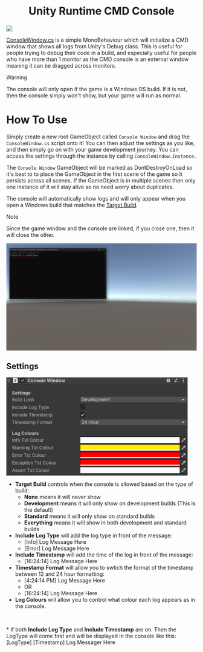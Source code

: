 <h1 align="center">Unity Runtime CMD Console</h1>

<img src="https://github.com/SlushyRH/Unity-CMD-Console/blob/main/readme/showcase.gif" align="center">

[ConsoleWindow.cs](https://github.com/SlushyRH/Unity-CMD-Console/blob/main/ConsoleWindow.cs) is a simple MonoBehaviour which will initialize a CMD window that shows all logs from Unity's Debug class. This is useful for people trying to debug their code in a build, and especially useful for people who have more than 1 monitor as the CMD console is an external window meaning it can be dragged across monitors.

> [!WARNING]
> The console will only open if the game is a Windows OS build. If it is not, then the console simply won't show, but your game will run as normal.

# How To Use
Simply create a new root GameObject called `Console Window` and drag the `ConsoleWindow.cs` script onto it! You can then adjust the settings as you like, and then simply go on with your game development journey. You can access the settings through the instance by calling `ConsoleWindow.Instance.`

The `Console Window` GameObject will be marked as DontDestroyOnLoad so it's best to to place the GameObject in the first scene of the game so it persists across all scenes. If the GameObject is in multiple scenes then only one instance of it will stay alive so no need worry about duplicates.

The console will automatically show logs and will only appear when you open a Windows build that matches the [Target Build](https://github.com/SlushyRH/Unity-CMD-Console/tree/main?tab=readme-ov-file#Settings).

> [!NOTE]
> Since the game window and the console are linked, if you close one, then it will close the other.

<img src="https://github.com/SlushyRH/Unity-CMD-Console/blob/main/readme/console.png" align="center">

## Settings
<img src="https://github.com/SlushyRH/Unity-CMD-Console/blob/main/readme/inspector.png" align="center">

- **Target Build** controls when the console is allowed based on the type of build:
    - **None** means it will never show
    - **Development** means it will only show on development builds (This is the default)
    - **Standard** means it will only show on standard builds
    - **Everything** means it will show in both development and standard builds
- **Include Log Type** will add the log type in front of the message:
    - [Info] Log Message Here
    - [Error] Log Message Here
- **Include Timestamp** will add the time of the log in front of the message:
    - [16:24:14] Log Message Here
- **Timestamp Format** will allow you to swtich the format of the timestamp between 12 and 24 hour formatting:
    - [4:24:14 PM] Log Message Here
    - OR
    - [16:24:14] Log Message Here
- **Log Colours** will allow you to control what colour each log appears as in the console.
<br>
<p>* If both <b>Include Log Type</b> and <b>Include Timestamp</b> are on. Then the LogType will come first and will be displayed in the console like this: [LogType] [Timestamp] Log Messager Here</p>